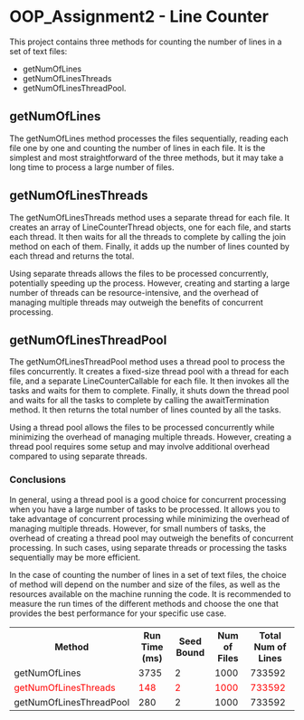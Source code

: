 # OOP_Assignment2 - Line Counter
This project contains three methods for counting the number of lines in a set of text files: 
- getNumOfLines 
- getNumOfLinesThreads
- getNumOfLinesThreadPool.

## getNumOfLines
The getNumOfLines method processes the files sequentially, reading each file one by one and counting the number of lines in each file. It is the simplest and most straightforward of the three methods, but it may take a long time to process a large number of files.

## getNumOfLinesThreads
The getNumOfLinesThreads method uses a separate thread for each file. It creates an array of LineCounterThread objects, one for each file, and starts each thread. It then waits for all the threads to complete by calling the join method on each of them. 
Finally, it adds up the number of lines counted by each thread and returns the total.

Using separate threads allows the files to be processed concurrently, potentially speeding up the process. However, creating and starting a large number of threads can be resource-intensive, and the overhead of managing multiple threads may outweigh the benefits of concurrent processing.

## getNumOfLinesThreadPool
The getNumOfLinesThreadPool method uses a thread pool to process the files concurrently. It creates a fixed-size thread pool with a thread for each file, and a separate LineCounterCallable for each file. It then invokes all the tasks and waits for them to complete. 
Finally, it shuts down the thread pool and waits for all the tasks to complete by calling the awaitTermination method. It then returns the total number of lines counted by all the tasks.

Using a thread pool allows the files to be processed concurrently while minimizing the overhead of managing multiple threads. However, creating a thread pool requires some setup and may involve additional overhead compared to using separate threads.

### Conclusions
In general, using a thread pool is a good choice for concurrent processing when you have a large number of tasks to be processed. It allows you to take advantage of concurrent processing while minimizing the overhead of managing multiple threads. However, for small numbers of tasks, the overhead of creating a thread pool may outweigh the benefits of concurrent processing. In such cases, using separate threads or processing the tasks sequentially may be more efficient.

In the case of counting the number of lines in a set of text files, the choice of method will depend on the number and size of the files, as well as the resources available on the machine running the code. It is recommended to measure the run times of the different methods and choose the one that provides the best performance for your specific use case.

<table>
  <tr>
    <th>Method</th>
    <th>Run Time (ms)</th>
    <th>Seed Bound</th>
    <th>Num of Files</th>
    <th>Total Num of Lines</th>
  </tr>
  <tr>
    <td>getNumOfLines</td>
    <td>3735</td>
    <td>2</td>
    <td>1000</td>
    <td>733592</td>
  </tr>
  <tr style="color:red">
    <td>getNumOfLinesThreads</td>
    <td>148</td>
    <td>2</td>
    <td>1000</td>
    <td>733592</td>
  </tr>
  <tr>
    <td>getNumOfLinesThreadPool</td>
    <td>280</td>
    <td>2</td>
    <td>1000</td>
    <td>733592</td>
  </tr>
</table>


